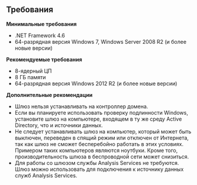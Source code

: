## <a name="requirements"></a>Требования
**Минимальные требования**

* .NET Framework 4.6
* 64-разрядная версия Windows 7, Windows Server 2008 R2 (и более новые версии)

**Рекомендуемые требования**

* 8-ядерный ЦП
* 8 ГБ памяти
* 64-разрядная версия Windows 2012 R2 (и более новые версии)

**Дополнительные рекомендации**

* Шлюз нельзя устанавливать на контроллер домена.
* Если вы планируете использовать проверку подлинности Windows, установите шлюз на компьютере, входящем в ту же среду Active Directory, что и источники данных.
* Не следует устанавливать шлюз на компьютер, который может быть выключен, переведен в спящий режим или отключен от Интернета, так как шлюз не сможет бесперебойно работать в этих условиях. Примером таких компьютеров являются ноутбуки. Кроме того, производительность шлюза в беспроводной сети может снизиться.
* Для работы со шлюзом службы Analysis Services не требуются. Шлюз можно использовать для подключения к источнику данных служб Analysis Services.


